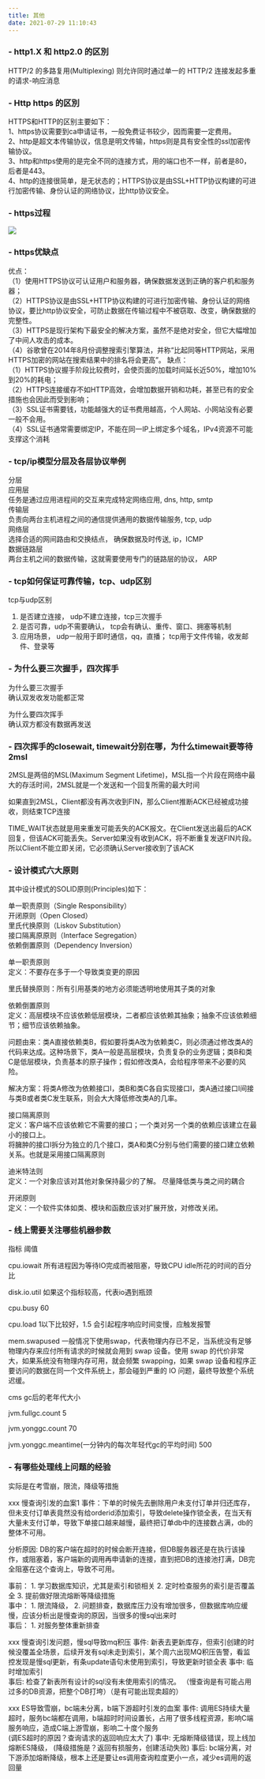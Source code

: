 ```yaml
---
title: 其他
date: 2021-07-29 11:10:43
---
```


<!-- toc -->


### - http1.X 和 http2.0 的区別
HTTP/2 的多路复用(Multiplexing) 则允许同时通过单一的 HTTP/2 连接发起多重的请求-响应消息

### - Http https 的区別

HTTPS和HTTP的区别主要如下：   
1、https协议需要到ca申请证书，一般免费证书较少，因而需要一定费用。   
2、http是超文本传输协议，信息是明文传输，https则是具有安全性的ssl加密传输协议。   
3、http和https使用的是完全不同的连接方式，用的端口也不一样，前者是80，后者是443。   
4、http的连接很简单，是无状态的；HTTPS协议是由SSL+HTTP协议构建的可进行加密传输、身份认证的网络协议，比http协议安全。   
   
### - https过程

![](https://ipic-1252327316.cos.ap-beijing.myqcloud.com/image/WechatIMG48621.png)  

### - https优缺点
优点：   
（1）使用HTTPS协议可认证用户和服务器，确保数据发送到正确的客户机和服务器；   
（2）HTTPS协议是由SSL+HTTP协议构建的可进行加密传输、身份认证的网络协议，要比http协议安全，可防止数据在传输过程中不被窃取、改变，确保数据的完整性。  
（3）HTTPS是现行架构下最安全的解决方案，虽然不是绝对安全，但它大幅增加了中间人攻击的成本。    
（4）谷歌曾在2014年8月份调整搜索引擎算法，并称“比起同等HTTP网站，采用HTTPS加密的网站在搜索结果中的排名将会更高”。
缺点：   
（1）HTTPS协议握手阶段比较费时，会使页面的加载时间延长近50%，增加10%到20%的耗电；  
（2）HTTPS连接缓存不如HTTP高效，会增加数据开销和功耗，甚至已有的安全措施也会因此而受到影响；  
（3）SSL证书需要钱，功能越强大的证书费用越高，个人网站、小网站没有必要一般不会用。   
（4）SSL证书通常需要绑定IP，不能在同一IP上绑定多个域名，IPv4资源不可能支撑这个消耗   

### - tcp/ip模型分层及各层协议举例

分层   
应用层   
   任务是通过应用进程间的交互来完成特定网络应用, dns, http, smtp  
传输层  
   负责向两台主机进程之间的通信提供通用的数据传输服务, tcp, udp  
网络层  
   选择合适的网间路由和交换结点， 确保数据及时传送, ip，ICMP  
数据链路层  
   两台主机之间的数据传输，这就需要使用专门的链路层的协议， ARP   

### - tcp如何保证可靠传输，tcp、udp区别

tcp与udp区别
1. 是否建立连接， udp不建立连接，tcp三次握手   
2. 是否可靠，udp不需要确认， tcp会有确认、重传、窗口、拥塞等机制   
3. 应用场景， udp一般用于即时通信，qq，直播； tcp用于文件传输，收发邮件、登录等  

### - 为什么要三次握手，四次挥手

为什么要三次握手  
	确认双发收发功能都正常   

为什么要四次挥手   
	确认双方都没有数据再发送

### - 四次挥手的closewait, timewait分别在哪，为什么timewait要等待2msl

2MSL是两倍的MSL(Maximum Segment Lifetime)，MSL指一个片段在网络中最大的存活时间，2MSL就是一个发送和一个回复所需的最大时间

如果直到2MSL，Client都没有再次收到FIN，那么Client推断ACK已经被成功接收，则结束TCP连接

TIME_WAIT状态就是用来重发可能丢失的ACK报文。在Client发送出最后的ACK回复，但该ACK可能丢失。Server如果没有收到ACK，将不断重复发送FIN片段。所以Client不能立即关闭，它必须确认Server接收到了该ACK

### - 设计模式六大原则

其中设计模式的SOLID原则(Principles)如下： 

单一职责原则（Single Responsibility）    
开闭原则（Open Closed）    
里氏代换原则（Liskov Substitution）    
接口隔离原原则（Interface Segregation）    
依赖倒置原则（Dependency Inversion）   

单一职责原则  
定义：不要存在多于一个导致类变更的原因

里氏替换原则：所有引用基类的地方必须能透明地使用其子类的对象

依赖倒置原则   
定义：高层模块不应该依赖低层模块，二者都应该依赖其抽象；抽象不应该依赖细节；细节应该依赖抽象。

问题由来：类A直接依赖类B，假如要将类A改为依赖类C，则必须通过修改类A的代码来达成。这种场景下，类A一般是高层模块，负责复杂的业务逻辑；类B和类C是低层模块，负责基本的原子操作；假如修改类A，会给程序带来不必要的风险。

解决方案：将类A修改为依赖接口I，类B和类C各自实现接口I，类A通过接口I间接与类B或者类C发生联系，则会大大降低修改类A的几率。

接口隔离原则   
定义：客户端不应该依赖它不需要的接口；一个类对另一个类的依赖应该建立在最小的接口上。      
将臃肿的接口I拆分为独立的几个接口，类A和类C分别与他们需要的接口建立依赖关系。也就是采用接口隔离原则   

迪米特法则    
定义：一个对象应该对其他对象保持最少的了解。
尽量降低类与类之间的耦合

开闭原则    
定义：一个软件实体如类、模块和函数应该对扩展开放，对修改关闭。



### - 线上需要关注哪些机器参数 

指标					  阈值

cpu.iowait   所有进程因为等待IO完成而被阻塞，导致CPU idle所花的时间的百分比

disk.io.util   如果这个指标较高，代表io遇到瓶颈
 
cpu.busy          				 60

cpu.load 				1以下比较好，1.5 会引起程序响应时间变慢，应触发报警

mem.swapused   一般情况下使用swap，代表物理内存已不足，当系统没有足够物理内存来应付所有请求的时候就会用到 swap 设备。使用 swap 的代价非常大，如果系统没有物理内存可用，就会频繁 swapping，如果 swap 设备和程序正要访问的数据在同一个文件系统上，那会碰到严重的 IO 问题，最终导致整个系统迟缓。

cms gc后的老年代大小 

jvm.fullgc.count				 5

jvm.yonggc.count			 70

jvm.yonggc.meantime(一分钟内的每次年轻代gc的平均时间)			500


### - 有哪些处理线上问题的经验  
实际是在考雪崩，限流，降级等措施

xxx 慢查询引发的血案1
事件：下单的时候先去删除用户未支付订单并归还库存，但未支付订单表竟然没有给orderid添加索引，导致delete操作锁全表，在当天有大量未支付订单，导致下单接口越来越慢，最终把订单db中的连接数占满，db的整体不可用。

分析原因: DB的客户端在超时的时候会断开连接，但DB服务器还是在执行该操作，或阻塞着，客户端新的调用再申请新的连接，直到把DB的连接池打满，DB完全阻塞在这个查询上，导致不可用。

事前： 1. 学习数据库知识，尤其是索引和锁相关 2. 定时检查服务的索引是否覆盖全  3. 提前做好限流熔断等降级措施    
事中： 1. 限流降级， 2. 问题排查，数据库压力没有增加很多，但数据库响应缓慢，应该分析出是慢查询的原因，当很多的慢sql出来时   
事后： 1. 对服务整体重新排查    

xxx 慢查询引发问题，慢sql导致mq积压
事件: 新表去更新库存，但索引创建的时候没覆盖全场景，后续开发有sql未走到索引，某个周六出现MQ积压告警，看监控发现是慢sql更新，有条update语句未使用到索引，导致更新时锁全表
事中: 临时增加索引   
事后: 检查了新表所有设计的sql没有未使用索引的情况。
（慢查询是有可能占用过多的DB资源，把整个DB打垮）（是有可能出现卖超的）


xxx ES导致雪崩，bc端未分离，b端下游超时引发的血案
事件: 调用ES持续大量超时，服务bc端都在调用，b端超时时间设置长，占用了很多线程资源，影响C端服务响应，造成C端上游雪崩，影响二十度个服务  
(调ES超时的原因？查询请求的返回响应太大了)
事中: 无熔断降级错误，现上线加熔断ES降级， 
(降级措施是？返回有损服务，创建活动失败)
事后: bc端分离，对下游添加熔断降级，根本上还是要让es调用查询粒度更小一点，减少es调用的返回量
